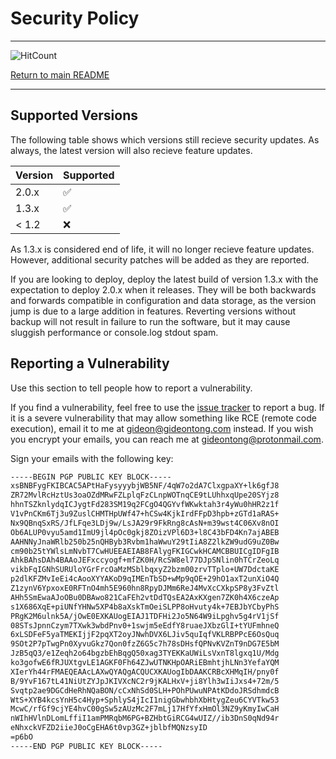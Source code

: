 # Security Policy

-----

![HitCount](http://hits.dwyl.com/gideontong/Amy.svg)

[Return to main README](../README.md)

-----


## Supported Versions

The following table shows which versions still recieve security updates. As always, the latest version will also recieve feature updates.

| Version | Supported          |
| ------- | ------------------ |
| 2.0.x   | :white_check_mark: |
| 1.3.x   | :white_check_mark: |
| < 1.2   | :x:                |

As 1.3.x is considered end of life, it will no longer recieve feature updates. However, additional security patches will be added as they are reported.

If you are looking to deploy, deploy the latest build of version 1.3.x with the expectation to deploy 2.0.x when it releases. They will be both backwards and forwards compatible in configuration and data storage, as the version jump is due to a large addition in features. Reverting versions without backup will not result in failure to run the software, but it may cause sluggish performance or console.log stdout spam.

## Reporting a Vulnerability

Use this section to tell people how to report a vulnerability.

If you find a vulnerability, feel free to use the [issue tracker](https://github.com/gideontong/Amy/issues) to report a bug. If it is a severe vulnerability that may allow something like RCE (remote code execution), email it to me at [gideon@gideontong.com](mailto:gideon@gideontong.com) instead. If you wish you encrypt your emails, you can reach me at [gideontong@protonmail.com](gideontong@protonmail.com).

Sign your emails with the following key:

```bash
-----BEGIN PGP PUBLIC KEY BLOCK-----
xsBNBFygFKIBCAC5APtHaFysyyybjWB5NF/4qW7o2dA7ClxgpaXY+lk6gfJ8
ZR72MvlRcHztUs3oaOZdMRwFZLplqFzCLnpWOTnqCE9tLUhhxqUpe20SYjz8
hhnTSZknlydqICJygtFd283SM19q2FCgO4QGYvfWKwktah3r4yWu0hHR2z1f
V1vPnCKm6Tj3u9ZuslCHMTHpUWf47+hCSw4KjkIrdFFpD3hpb+zGTd1aRAS+
Nx9QBnqSxRS/JfLFqe3LDj9w/LsJA29r9FkRng8cAsN+m39wst4C06Xv8nOI
Ob6ALUP0vyu5amd1ImU9jl4pOc0gkj8ZOizVPl6D3+l8C43bFD4Kn7ajABEB
AAHNNyJnaWRlb250b25nQHByb3Rvbm1haWwuY29tIiA8Z2lkZW9udG9uZ0Bw
cm90b25tYWlsLmNvbT7CwHUEEAEIAB8FAlygFKIGCwkHCAMCBBUICgIDFgIB
AhkBAhsDAh4BAAoJEFxccyogf+mfZK0H/RcSW8el77DJpSNlin0hTCrZeoLq
vikbFqIGNhSURUloYGrFrcOaMzMSblbqxyZ2bzm00zrvTTplo+UW7DdctaKE
p2dlKFZMvIeEi4cAooXYYAKoD9qIMEnTbSD+wMp9qOE+29hO1axT2unXiO4Q
Z1zynV6YpxoxE0RFTnO4mh5E960hn8RpyDJMm6ReJ4MvXcCXkpSP8y3FvZtl
AHh5SmEwaAJoOBu0DBAwo821CaFEh2vtDdTQsEA2AxKXgen7ZK0h4X6czeAp
s1X686XqE+piUNfYHNw5XP4b8aXskTmOeiSLPP8oHvuty4k+7EBJbYCbyPhS
PRgK2M6ulnk5A/jOwE0EXKAUogEIAJ1TDFHi2Jo5N64W9iLpghv5g4rV1jSf
08STsJpnnCzym7TXwk3wbdPnv0+1swjm5eEdfY8ruaeJXbzGlI+tYUFmhneQ
6xLSDFeF5yaTMEKIjjF2pqXT2oyJNwhDVX6LJiv5quIqfVKLRBPPcE6OsQuq
9SOt2P7pTwgPn0XyvuGkz7Qon0fzZ6G5c7h78sDHsfQPNvKVZnT9nDG7E5bM
JzB5qQ3/e1Zeqh2o64bgzbEhBqgQ50xag3TYEKKaUWiLsVxnT8lgxq1U/Mdg
ko3gofwE6fRJUXtgvLE1AGKF0Fh64ZJwUTNKHpOARiEBmhtjhLNn3YefaYQM
XIerYh44rFMAEQEAAcLAXwQYAQgACQUCXKAUogIbDAAKCRBcXHMqIH/pny0f
B/9YvF167tL41NiUtZYJpJKIVXcNC2r9jKALHxV+ji8Ylh3wIiJxs4+72m/5
Svqtp2ae9DGCdHeRhNQaBON/cCxNhSd0SLH+POhPUwuNPAtKDdoJRSdhmdcB
WtS+XYB4kcsYnH5c4Hyp+SphlyS4jIcI1nigGbwhbhXbHtygZeu6CYVTkw53
McwC/rfGf9cjYE4hvC00gSw5zAUzMc2F7mLj17HfYfxHmOl3NZ9yKmyIwCaH
nWIhHVlnDLomLffiI1amPMRqbM6PG+BZHbtGiRCG4wUIZ//ib3DnS0qNd94r
eNhxckVFZD2iieJ0oCgEHA6t0vp3GZ+jblbfMQNzsyID
=p6bO
-----END PGP PUBLIC KEY BLOCK-----
```
